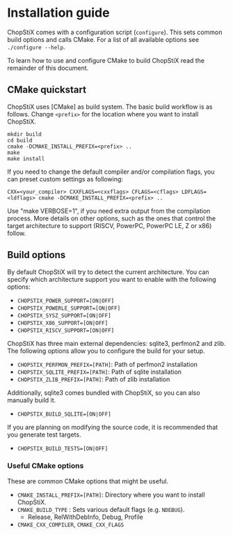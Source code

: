 # Installation guide

ChopStiX comes with a configuration script (`configure`).
This sets common build options and calls CMake.
For a list of all available options see `./configure --help`.

To learn how to use and configure CMake to build ChopStiX
read the remainder of this document.

## CMake quickstart

ChopStiX uses [CMake] as build system. The basic build workflow is as follows.
Change `<prefix>` for the location where you want to install ChopStiX.

    mkdir build
    cd build
    cmake -DCMAKE_INSTALL_PREFIX=<prefix> ..
    make
    make install

If you need to change the default compiler and/or compilation flags, 
you can preset custom settings as following:

    CXX=<your_compiler> CXXFLAGS=<cxxflags> CFLAGS=<cflags> LDFLAGS=<ldflags> cmake -DCMAKE_INSTALL_PREFIX=<prefix> ..

Use "make VERBOSE=1", if you need extra output from the compilation
process. More details on other options, such as the ones that control the 
target architecture to support (RISCV, PowerPC, PowerPC LE, Z or x86) follow.

## Build options

By default ChopStiX will try to detect the current architecture.
You can specify which architecture support you want to enable with
the following options:

- `CHOPSTIX_POWER_SUPPORT=[ON|OFF]`
- `CHOPSTIX_POWERLE_SUPPORT=[ON|OFF]`
- `CHOPSTIX_SYSZ_SUPPORT=[ON|OFF]`
- `CHOPSTIX_X86_SUPPORT=[ON|OFF]`
- `CHOPSTIX_RISCV_SUPPORT=[ON|OFF]`

ChopStiX has three main external dependencies: sqlite3, perfmon2 and zlib.
The following options allow you to configure the build for your setup.

- `CHOPSTIX_PERFMON_PREFIX=[PATH]`: Path of perfmon2 installation
- `CHOPSTIX_SQLITE_PREFIX=[PATH]`: Path of sqlite installation
- `CHOPSTIX_ZLIB_PREFIX=[PATH]`: Path of zlib installation

Additionally, sqlite3 comes bundled with ChopStiX, so you can also
manually build it.

- `CHOPSTIX_BUILD_SQLITE=[ON|OFF]`

If you are planning on modifying the source code, it is recommended
that you generate test targets.

- `CHOPSTIX_BUILD_TESTS=[ON|OFF]`

### Useful CMake options

These are common CMake options that might be useful.

- `CMAKE_INSTALL_PREFIX=[PATH]`: Directory where you want to install ChopStiX.
- `CMAKE_BUILD_TYPE` : Sets various default flags (e.g. `NDEBUG`).
    - Release, RelWithDebInfo, Debug, Profile
- `CMAKE_CXX_COMPILER`, `CMAKE_CXX_FLAGS`
